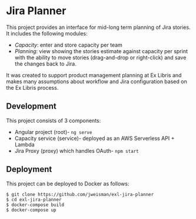 # Jira Planner

This project provides an interface for mid-long term planning of Jira stories. It includes the following modules:
* _Capacity_: enter and store capacity per team
* _Planning_: view showing the stories estimate against capacity per sprint with the ability to move stories (drag-and-drop or right-click) and save the changes back to Jira.

It was created to support product management planning at Ex Libris and makes many assumptions about workflow and Jira configuration based on the Ex Libris process.

## Development
This project consists of 3 components:
* Angular project (root)- `ng serve`
* Capacity service (service)- deployed as an AWS Serverless API + Lambda
* Jira Proxy (proxy) which handles OAuth- `npm start`

## Deployment
This project can be deployed to Docker as follows:
```
$ git clone https://github.com/jweisman/exl-jira-planner
$ cd exl-jira-planner
$ docker-compose build
$ docker-compose up
``` 
